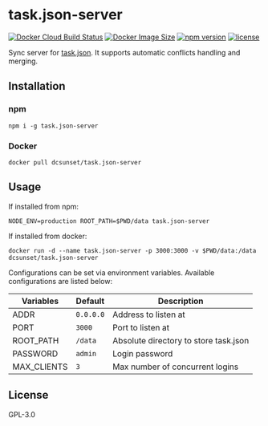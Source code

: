 # task.json-server

[![Docker Cloud Build Status](https://img.shields.io/docker/cloud/build/dcsunset/task.json-server)](https://hub.docker.com/r/dcsunset/task.json-server)
[![Docker Image Size](https://badgen.net/docker/size/dcsunset/task.json-server)](https://hub.docker.com/r/dcsunset/task.json-server)
[![npm version](https://badgen.net/npm/v/task.json-server)](https://www.npmjs.com/package/task.json-server)
[![license](https://badgen.net/github/license/dcsunset/task.json-server)](https://github.com/DCsunset/task.json-server)


Sync server for [task.json](https://github.com/DCsunset/task.json).
It supports automatic conflicts handling and merging.

## Installation

### npm

```
npm i -g task.json-server
```

### Docker

```
docker pull dcsunset/task.json-server
```

## Usage

If installed from npm:

```
NODE_ENV=production ROOT_PATH=$PWD/data task.json-server
```

If installed from docker:

```
docker run -d --name task.json-server -p 3000:3000 -v $PWD/data:/data dcsunset/task.json-server
```

Configurations can be set via environment variables.
Available configurations are listed below:

| Variables   | Default   | Description                           |
| ----------- | --------- | ------------------------------------- |
| ADDR        | `0.0.0.0` | Address to listen at                  |
| PORT        | `3000`    | Port to listen at                     |
| ROOT_PATH   | `/data`   | Absolute directory to store task.json |
| PASSWORD    | `admin`   | Login password                        |
| MAX_CLIENTS | `3`       | Max number of concurrent logins       |

## License

GPL-3.0

